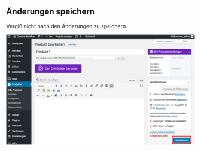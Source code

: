 ## Änderungen speichern

Vergiß nicht nach den Änderungen zu speichern.

![image](./assets/save.jpg)
